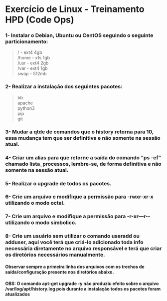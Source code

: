 # Exercício de Linux - **Treinamento HPD (Code Ops)**

### 1- Instalar o Debian, Ubuntu ou CentOS seguindo o seguinte particionamento:<br>
> / - ext4 4gb<br>
> /home - xfs 1gb<br>
>/usr - ext4 2gb<br>
> /var - ext4 1gb<br>
> swap - 512mb<br>


### 2- Realizar a instalação dos seguintes pacotes:
> bb<br>
> apache<br>
> python3<br>
> pip<br>
> git<br>

### 3- Mudar a qtde de comandos que o history retorna para 10, essa mudança tem que ser definitiva e não somente na sessão atual.

### 4- Criar um alias para que retorne a saída do comando "ps -ef” chamado lista_processos, lembre-se, de forma definitiva e não somente na sessão atual.

### 5- Realizar o upgrade de todos os pacotes.

### 6- Crie um arquivo e modifique a permissão para -rwxr-xr-x utilizando o modo octal.

### 7- Crie um arquivo e modifique a permissão para -r-xr—r-- utilizando o modo simbolico.

### 8- Crie um usuário sem utilizar o comando useradd ou adduser, aqui você terá que criá-lo adicionado toda info necessária diretamente no arquivo responsável e terá que criar os diretórios necessários manualmente.

#### Observar sempre a primeira linha dos arquivos com os trechos de saída/configuração presente nos diretórios abaixo.
#### OBS: O comando apt-get upgrade -y não produziu efeito sobre o arquivo /var/log/apt/history.log pois durante a instalação todos os pacotes foram atualizados
